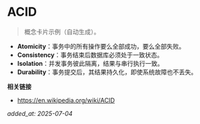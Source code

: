 # ACID
<!-- status: done -->

> 概念卡片示例（自动生成）。

- **Atomicity**：事务中的所有操作要么全部成功，要么全部失败。
- **Consistency**：事务结束后数据库必须处于一致状态。
- **Isolation**：并发事务彼此隔离，结果与串行执行一致。
- **Durability**：事务提交后，其结果持久化，即使系统故障也不丢失。

**相关链接**
- https://en.wikipedia.org/wiki/ACID

*added_at: 2025-07-04* 